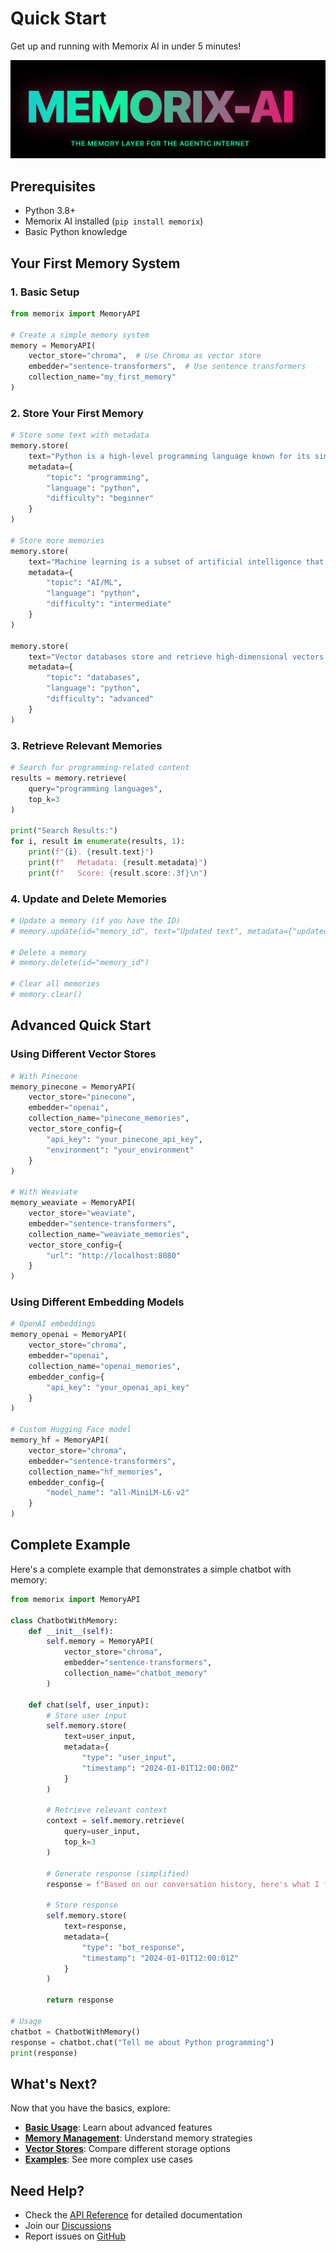 # Quick Start

Get up and running with Memorix AI in under 5 minutes!

<div class="center-logo">

![Memorix AI Quick Start](../img/MEMORIX-AI.png)

</div>

## Prerequisites

- Python 3.8+
- Memorix AI installed (`pip install memorix`)
- Basic Python knowledge

## Your First Memory System

### 1. Basic Setup

```python
from memorix import MemoryAPI

# Create a simple memory system
memory = MemoryAPI(
    vector_store="chroma",  # Use Chroma as vector store
    embedder="sentence-transformers",  # Use sentence transformers
    collection_name="my_first_memory"
)
```

### 2. Store Your First Memory

```python
# Store some text with metadata
memory.store(
    text="Python is a high-level programming language known for its simplicity and readability.",
    metadata={
        "topic": "programming",
        "language": "python",
        "difficulty": "beginner"
    }
)

# Store more memories
memory.store(
    text="Machine learning is a subset of artificial intelligence that enables computers to learn without being explicitly programmed.",
    metadata={
        "topic": "AI/ML",
        "language": "python",
        "difficulty": "intermediate"
    }
)

memory.store(
    text="Vector databases store and retrieve high-dimensional vectors efficiently for similarity search.",
    metadata={
        "topic": "databases",
        "language": "python",
        "difficulty": "advanced"
    }
)
```

### 3. Retrieve Relevant Memories

```python
# Search for programming-related content
results = memory.retrieve(
    query="programming languages",
    top_k=3
)

print("Search Results:")
for i, result in enumerate(results, 1):
    print(f"{i}. {result.text}")
    print(f"   Metadata: {result.metadata}")
    print(f"   Score: {result.score:.3f}\n")
```

### 4. Update and Delete Memories

```python
# Update a memory (if you have the ID)
# memory.update(id="memory_id", text="Updated text", metadata={"updated": True})

# Delete a memory
# memory.delete(id="memory_id")

# Clear all memories
# memory.clear()
```

## Advanced Quick Start

### Using Different Vector Stores

```python
# With Pinecone
memory_pinecone = MemoryAPI(
    vector_store="pinecone",
    embedder="openai",
    collection_name="pinecone_memories",
    vector_store_config={
        "api_key": "your_pinecone_api_key",
        "environment": "your_environment"
    }
)

# With Weaviate
memory_weaviate = MemoryAPI(
    vector_store="weaviate",
    embedder="sentence-transformers",
    collection_name="weaviate_memories",
    vector_store_config={
        "url": "http://localhost:8080"
    }
)
```

### Using Different Embedding Models

```python
# OpenAI embeddings
memory_openai = MemoryAPI(
    vector_store="chroma",
    embedder="openai",
    collection_name="openai_memories",
    embedder_config={
        "api_key": "your_openai_api_key"
    }
)

# Custom Hugging Face model
memory_hf = MemoryAPI(
    vector_store="chroma",
    embedder="sentence-transformers",
    collection_name="hf_memories",
    embedder_config={
        "model_name": "all-MiniLM-L6-v2"
    }
)
```

## Complete Example

Here's a complete example that demonstrates a simple chatbot with memory:

```python
from memorix import MemoryAPI

class ChatbotWithMemory:
    def __init__(self):
        self.memory = MemoryAPI(
            vector_store="chroma",
            embedder="sentence-transformers",
            collection_name="chatbot_memory"
        )
    
    def chat(self, user_input):
        # Store user input
        self.memory.store(
            text=user_input,
            metadata={
                "type": "user_input",
                "timestamp": "2024-01-01T12:00:00Z"
            }
        )
        
        # Retrieve relevant context
        context = self.memory.retrieve(
            query=user_input,
            top_k=3
        )
        
        # Generate response (simplified)
        response = f"Based on our conversation history, here's what I found relevant: {[r.text for r in context]}"
        
        # Store response
        self.memory.store(
            text=response,
            metadata={
                "type": "bot_response",
                "timestamp": "2024-01-01T12:00:01Z"
            }
        )
        
        return response

# Usage
chatbot = ChatbotWithMemory()
response = chatbot.chat("Tell me about Python programming")
print(response)
```

## What's Next?

Now that you have the basics, explore:

- **[Basic Usage](usage/basic.md)**: Learn about advanced features
- **[Memory Management](usage/memory.md)**: Understand memory strategies
- **[Vector Stores](usage/vectorstores.md)**: Compare different storage options
- **[Examples](examples/basic.md)**: See more complex use cases

## Need Help?

- Check the [API Reference](api/memory_api.md) for detailed documentation
- Join our [Discussions](https://github.com/memorix-ai/memorix-sdk/discussions)
- Report issues on [GitHub](https://github.com/memorix-ai/memorix-sdk/issues) 
